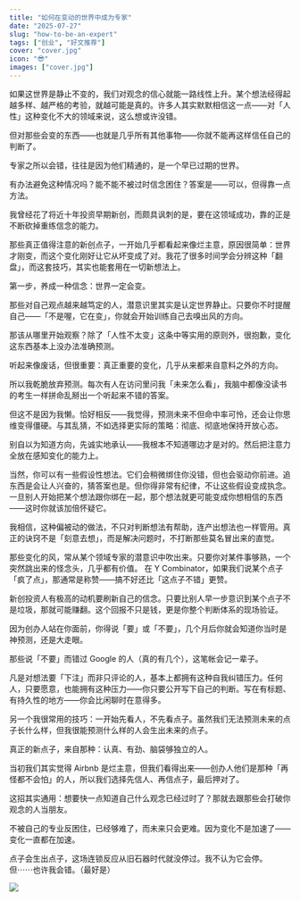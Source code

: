 ```yaml
---
title: "如何在变动的世界中成为专家"
date: "2025-07-27"
slug: "how-to-be-an-expert"
tags: ["创业", "好文推荐"]
cover: "cover.jpg"
icon: "😎"
images: ["cover.jpg"]
---
```

如果这世界是静止不变的，我们对观念的信心就能一路线性上升。某个想法经得起越多样、越严格的考验，就越可能是真的。许多人其实默默相信这一点——对「人性」这种变化不大的领域来说，这么想或许没错。



但对那些会变的东西——也就是几乎所有其他事物——你就不能再这样信任自己的判断了。



专家之所以会错，往往是因为他们精通的，是一个早已过期的世界。



有办法避免这种情况吗？能不能不被过时信念困住？答案是——可以，但得靠一点方法。



我曾经花了将近十年投资早期新创，而颇具讽刺的是，要在这领域成功，靠的正是不断砍掉重练信念的能力。



那些真正值得注意的新创点子，一开始几乎都看起来像烂主意，原因很简单：世界才刚变，而这个变化刚好让它从坏变成了对。我花了很多时间学会分辨这种「翻盘」，而这套技巧，其实也能套用在一切新想法上。



第一步，养成一种信念：世界一定会变。



那些对自己观点越来越笃定的人，潜意识里其实是认定世界静止。只要你不时提醒自己——「不是喔，它在变」，你就会开始训练自己去嗅出风的方向。



那该从哪里开始观察？除了「人性不太变」这条中等实用的原则外，很抱歉，变化这东西基本上没办法准确预测。



听起来像废话，但很重要：真正重要的变化，几乎从来都来自意料之外的方向。



所以我乾脆放弃预测。每次有人在访问里问我「未来怎么看」，我脑中都像没读书的考生一样拼命乱掰出一个听起来不错的答案。



但这不是因为我懒。恰好相反——我觉得，预测未来不但命中率可怜，还会让你思维变得僵硬。与其乱猜，不如选择更实际的策略：彻底、彻底地保持开放心态。



别自以为知道方向，先诚实地承认——我根本不知道哪边才是对的。然后把注意力全放在感知变化的能力上。



当然，你可以有一些假设性想法。它们会稍微绑住你没错，但也会驱动你前进。追东西是会让人兴奋的，猜答案也是。但你得非常有纪律，不让这些假设变成执念。
一旦别人开始把某个想法跟你绑在一起，那个想法就更可能变成你想相信的东西——这时你就该加倍怀疑它。



我相信，这种偏被动的做法，不只对判断想法有帮助，连产出想法也一样管用。真正的诀窍不是「刻意去想」，而是解决问题时，不打断那些莫名冒出来的直觉。



那些变化的风，常从某个领域专家的潜意识中吹出来。只要你对某件事够熟，一个突然跳出来的怪念头，几乎都有价值。
在 Y Combinator，如果我们说某个点子「疯了点」，那通常是称赞——搞不好还比「这点子不错」更赞。



新创投资人有极高的动机要刷新自己的信念。只要比别人早一步意识到某个点子不是垃圾，那就可能赚翻。这个回报不只是钱，更是你整个判断体系的现场验证。



因为创办人站在你面前，你得说「要」或「不要」，几个月后你就会知道你当时是神预测，还是大走眼。



那些说「不要」而错过 Google 的人（真的有几个），这笔帐会记一辈子。



凡是对想法要「下注」而非只评论的人，基本上都拥有这种自我纠错压力。任何人，只要愿意，也能拥有这种压力——你只要公开写下自己的判断。写在有标题、有持久性的地方——你会比闲聊时在意得多。



另一个我很常用的技巧：一开始先看人，不先看点子。虽然我们无法预测未来的点子长什么样，但我很能预测什么样的人会生出未来的点子。



真正的新点子，来自那种：认真、有劲、脑袋够独立的人。



当初我们其实觉得 Airbnb 是烂主意，但我们看得出来——创办人他们是那种「再怪都不会怕」的人，所以我们选择先信人、再信点子，最后押对了。



这招其实通用：想要快一点知道自己什么观念已经过时了？那就去跟那些会打破你观念的人当朋友。



不被自己的专业反困住，已经够难了，而未来只会更难。因为变化不是加速了——变化一直都在加速。



点子会生出点子，这场连锁反应从旧石器时代就没停过。我不认为它会停。
但⋯⋯也许我会错。（最好是）




![](https://prod-files-secure.s3.us-west-2.amazonaws.com/112d0858-5090-4d34-a606-b75eb8d65fd2/46476355-9cf3-4e99-9b7a-3531bc426380/1000202064.png?X-Amz-Algorithm=AWS4-HMAC-SHA256&X-Amz-Content-Sha256=UNSIGNED-PAYLOAD&X-Amz-Credential=ASIAZI2LB466T3UDJX5H%2F20250809%2Fus-west-2%2Fs3%2Faws4_request&X-Amz-Date=20250809T144715Z&X-Amz-Expires=3600&X-Amz-Security-Token=IQoJb3JpZ2luX2VjEIP%2F%2F%2F%2F%2F%2F%2F%2F%2F%2FwEaCXVzLXdlc3QtMiJGMEQCICXBqt4rLM4IMvV5H9rSo%2Bsz%2Bv7nrsdlomQy40O6Y2CtAiBYMiC0YPWzNLU6zDBE8H7NL2h5LRcfaWH0Yzy9AIsH5iqIBAi8%2F%2F%2F%2F%2F%2F%2F%2F%2F%2F8BEAAaDDYzNzQyMzE4MzgwNSIMGNfbWPDwHeXoPcRoKtwD8bWXUCvQrA9XimSZJKP%2BN%2BYK8Iywe%2Bj5FWMmXFTZJvqfPVSpP1tEPvUdkXsyD728hcWSVQKdT9Y2tMk4jOxpjBB7dKs1r4rOounCSWJj1hqul6uqo%2BWeuyv%2BBlGshVnP5CkqHjd8e3wJWg3sv5XpPbWzTVCWVu9ypT4P9Gwm7BsYHwH29Ybsjux4EYzY%2FKlMYH%2F98y1WNMSm%2FkF5GBgZbpcw%2FQqV%2BWEmhPCH%2FhEH8Yk5HzlZXAbFaArGucLw7ih1K6XPt6hZBfEtQqnEQkoPi%2B9uMI%2FiTvehS4HlxAPVlLycdJfRNtiE0cbSQ4esO%2BeCaE%2BJBMtIz1OCduvp9qDwCiUXQODOlmdPt4DRz1HFzU0I%2BhVI0%2BOm6rpK%2FYkUw92%2BeIciuJuofq0H7fLnpmCkiPZgnzMpW%2BhaZ3%2FGjOhQaJwLBhycQScUNrrZpkE0W1UqQq4beXOb1lzIyBfLVk3qSKhu0wKa1Lo9PlVqCfLHnlYfts%2FNKr7aNE%2BIo9FdiIzZ6bWYYzH%2BuzsiqnAnIIlwrl0M3mfnItBeZoZSR%2FDieUj%2BJmMz6moKY1k3eMDJul7dVIQQ%2BZBnL8VEJyaYGb9thADEgmqmgZpGCKqJwdOvkNxNaQA8xOqf0tO7HVEwuMncxAY6pgE8zcobrPWmhafI9l1jlEYIVGwnOYEUtwdleAcIY%2Bnjl9qND4q52JIE9LfhpjIZ%2FMmfL1hUts8%2BT0yTeWZyMeFVqorc3XqnASH90Z4XNY21xBBGCVsW7MMlCmw5wsQUXEiPRBmIVn4HWxgnWnTM0H3jIELz5EdlqE2P63gD2%2FO08JaiQvpHnY7aPM6xXkFiLlVOzxrNi9cuhw0ljR5oiuNtRUBR2VlO&X-Amz-Signature=2ef80e5f50c226d102864277380cffcfc2dd6a9c2cdae621124fb2e94f0bb0bd&X-Amz-SignedHeaders=host&x-amz-checksum-mode=ENABLED&x-id=GetObject)

